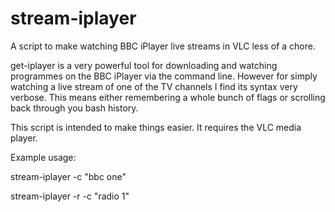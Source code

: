 # stream-iplayer
A script to make watching BBC iPlayer live streams in VLC less of a chore.

get-iplayer is a very powerful tool for downloading and watching programmes on 
the BBC iPlayer via the command line. However for simply watching a live stream 
of one of the TV channels I find its syntax very verbose. This means either
remembering a whole bunch of flags or scrolling back through you bash history.

This script is intended to make things easier. It requires the VLC media player.

Example usage:

stream-iplayer -c "bbc one"

stream-iplayer -r -c "radio 1"
